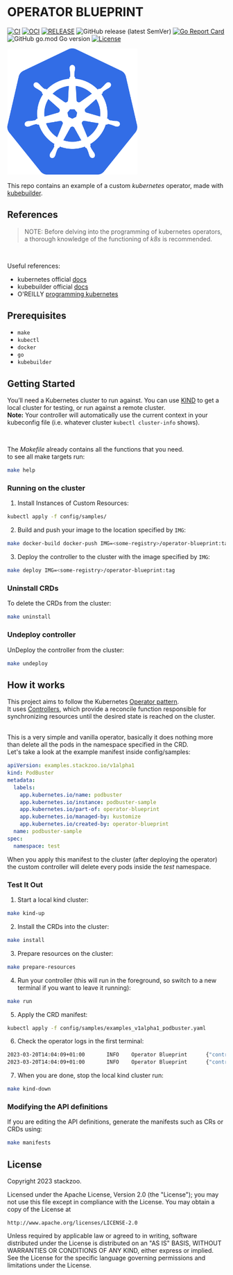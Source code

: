#  OPERATOR BLUEPRINT
[![CI](https://github.com/stackzoo/operator-blueprint/actions/workflows/ci.yaml/badge.svg)](https://github.com/stackzoo/operator-blueprint/actions/workflows/ci.yaml)
[![OCI](https://github.com/stackzoo/operator-blueprint/actions/workflows/oci.yaml/badge.svg)](https://github.com/stackzoo/operator-blueprint/actions/workflows/oci.yaml)
[![RELEASE](https://github.com/stackzoo/operator-blueprint/actions/workflows/release.yaml/badge.svg)](https://github.com/stackzoo/operator-blueprint/actions/workflows/release.yaml)
![GitHub release (latest SemVer)](https://img.shields.io/github/v/release/stackzoo/operator-blueprint)
[![Go Report Card](https://goreportcard.com/badge/github.com/stackzoo/operator-blueprint)](https://goreportcard.com/report/github.com/stackzoo/operator-blueprint)
![GitHub go.mod Go version](https://img.shields.io/github/go-mod/go-version/stackzoo/operator-blueprint)
[![License](https://img.shields.io/badge/License-Apache_2.0-blue.svg)](https://opensource.org/licenses/Apache-2.0)

<p float="left">
  <img src="images/k8s.png" width="300" />
</p>

This repo contains an example of a custom *kubernetes* operator, made with <a href="https://github.com/kubernetes-sigs/kubebuilder">kubebuilder</a>.

## References
> NOTE: Before delving into the programming of kubernetes operators, a thorough knowledge of the functioning of *k8s* is recommended.
<br/>

Useful references:
- kubernetes official <a href="https://kubernetes.io/docs/concepts/extend-kubernetes/operator/">docs</a>
- kubebuilder official <a href="https://book.kubebuilder.io/">docs</a>
- O'REILLY <a href="https://www.oreilly.com/library/view/programming-kubernetes/9781492047094/">programming kubernetes</a>

## Prerequisites
- `make`
- `kubectl`
- `docker`
- `go`
- `kubebuilder`

## Getting Started
You’ll need a Kubernetes cluster to run against. You can use [KIND](https://sigs.k8s.io/kind) to get a local cluster for testing, or run against a remote cluster.
<br/>
**Note:** Your controller will automatically use the current context in your kubeconfig file (i.e. whatever cluster `kubectl cluster-info` shows).

<br/>

The *Makefile* already contains all the functions that you need.
<br/>
to see all make targets run:
```sh
make help
```

### Running on the cluster
1. Install Instances of Custom Resources:

```sh
kubectl apply -f config/samples/
```

2. Build and push your image to the location specified by `IMG`:

```sh
make docker-build docker-push IMG=<some-registry>/operator-blueprint:tag
```

3. Deploy the controller to the cluster with the image specified by `IMG`:

```sh
make deploy IMG=<some-registry>/operator-blueprint:tag
```

### Uninstall CRDs
To delete the CRDs from the cluster:

```sh
make uninstall
```

### Undeploy controller
UnDeploy the controller from the cluster:

```sh
make undeploy
```

## How it works
This project aims to follow the Kubernetes [Operator pattern](https://kubernetes.io/docs/concepts/extend-kubernetes/operator/).
<br/>
It uses [Controllers](https://kubernetes.io/docs/concepts/architecture/controller/),
which provide a reconcile function responsible for synchronizing resources until the desired state is reached on the cluster.

<br/>
This is a very simple and vanilla operator, basically it does nothing more than delete all the pods in the namespace specified in the CRD.
<br/>
Let's take a look at the example manifest inside config/samples:

```yaml
apiVersion: examples.stackzoo.io/v1alpha1
kind: PodBuster
metadata:
  labels:
    app.kubernetes.io/name: podbuster
    app.kubernetes.io/instance: podbuster-sample
    app.kubernetes.io/part-of: operator-blueprint
    app.kubernetes.io/managed-by: kustomize
    app.kubernetes.io/created-by: operator-blueprint
  name: podbuster-sample
spec:
  namespace: test
```

When you apply this manifest to the cluster (after deploying the operator) the custom controller will delete every pods inside the *test* namespace.

### Test It Out

1. Start a local kind cluster:
```sh
make kind-up
```



2. Install the CRDs into the cluster:
```sh
make install
```

3. Prepare resources on the cluster:
```sh
make prepare-resources
```

4. Run your controller (this will run in the foreground, so switch to a new terminal if you want to leave it running):
```sh
make run
```

5. Apply the CRD manifest:
```sh
kubectl apply -f config/samples/examples_v1alpha1_podbuster.yaml
```

6. Check the operator logs in the first terminal:
```sh
2023-03-20T14:04:09+01:00       INFO    Operator Blueprint      {"controller": "podbuster", "controllerGroup": "examples.stackzoo.io", "controllerKind": "PodBuster", "PodBuster": {"name":"podbuster-sample","namespace":"default"}, "namespace": "default", "name": "podbuster-sample", "reconcileID": "3e93bdbf-1eed-47e1-92db-5ad9786f90a2", "Deleting pod": "busybox"}
2023-03-20T14:04:09+01:00       INFO    Operator Blueprint      {"controller": "podbuster", "controllerGroup": "examples.stackzoo.io", "controllerKind": "PodBuster", "PodBuster": {"name":"podbuster-sample","namespace":"default"}, "namespace": "default", "name": "podbuster-sample", "reconcileID": "3e93bdbf-1eed-47e1-92db-5ad9786f90a2", "Deleting pod": "nginx"}
```

7. When you are done, stop the local kind cluster run:
```sh
make kind-down
```

### Modifying the API definitions
If you are editing the API definitions, generate the manifests such as CRs or CRDs using:

```sh
make manifests
```

## License

Copyright 2023 stackzoo.

Licensed under the Apache License, Version 2.0 (the "License");
you may not use this file except in compliance with the License.
You may obtain a copy of the License at

    http://www.apache.org/licenses/LICENSE-2.0

Unless required by applicable law or agreed to in writing, software
distributed under the License is distributed on an "AS IS" BASIS,
WITHOUT WARRANTIES OR CONDITIONS OF ANY KIND, either express or implied.
See the License for the specific language governing permissions and
limitations under the License.

